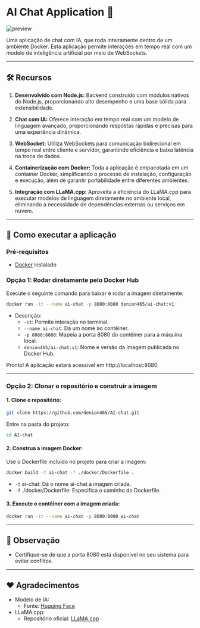 # AI Chat Application 🚀

![preview](https://github.com/user-attachments/assets/8bfc15aa-4b12-43d4-a6f3-1ea8b5c575ac)

Uma aplicação de chat com IA, que roda inteiramente dentro de um ambiente Docker. Esta aplicação permite interações em tempo real com um modelo de inteligência artificial por meio de WebSockets.

---

## 🛠️ Recursos

1. **Desenvolvido com Node.js:** Backend construído com módulos nativos do Node.js, proporcionando alto desempenho e uma base sólida para extensibilidade.

2. **Chat com IA:** Oferece interação em tempo real com um modelo de linguagem avançado, proporcionando respostas rápidas e precisas para uma experiência dinâmica.

3. **WebSocket:** Utiliza WebSockets para comunicação bidirecional em tempo real entre cliente e servidor, garantindo eficiência e baixa latência na troca de dados.

4. **Containerização com Docker:** Toda a aplicação é empacotada em um container Docker, simplificando o processo de instalação, configuração e execução, além de garantir portabilidade entre diferentes ambientes.

5. **Integração com LLaMA.cpp:** Aproveita a eficiência do LLaMA.cpp para executar modelos de linguagem diretamente no ambiente local, eliminando a necessidade de dependências externas ou serviços em nuvem.

---

## 🚀 Como executar a aplicação

### Pré-requisitos

- [Docker](https://www.docker.com/) instalado

### Opção 1: Rodar diretamente pelo Docker Hub

Execute o seguinte comando para baixar e rodar a imagem diretamente:
```bash
docker run -it --name ai-chat -p 8080:8080 denion465/ai-chat:v1
```

- Descrição:
  - ```-it```: Permite interação no terminal.
  - ```--name ai-chat```: Dá um nome ao contêiner.
  - ```-p 8080:8080```: Mapeia a porta 8080 do contêiner para a máquina local.
  - ```denion465/ai-chat:v1```: Nome e versão da imagem publicada no Docker Hub.

Pronto! A aplicação estará acessível em http://localhost:8080.

---

### Opção 2: Clonar o repositório e construir a imagem

#### 1. Clone o repositório:
```bash
git clone https://github.com/denion465/AI-chat.git
```
Entre na pasta do projeto:
```bash
cd AI-chat
```
#### 2. Construa a imagem Docker:
Use o Dockerfile incluído no projeto para criar a imagem:
```bash
docker build -t ai-chat -f ./docker/Dockerfile .
```
- ```-t``` ai-chat: Dá o nome ai-chat à imagem criada.
- ```-f``` ./docker/Dockerfile: Especifica o caminho do Dockerfile.

#### 3. Execute o contêiner com a imagem criada:

```bash
docker run -it --name ai-chat -p 8080:8080 ai-chat
```

---

## 📌 Observação
- Certifique-se de que a porta 8080 está disponível no seu sistema para evitar conflitos.

---

## ❤️ Agradecimentos
- Modelo de IA:
  - Fonte: [Hugging Face](https://huggingface.co/MaziyarPanahi/Qwen2-7B-Instruct-GGUF/)
- LLaMA.cpp:
  - Repositório oficial: [LLaMA.cpp](https://github.com/ggerganov/llama.cpp)
